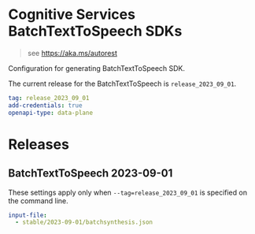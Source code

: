 # Cognitive Services BatchTextToSpeech SDKs

> see https://aka.ms/autorest

Configuration for generating BatchTextToSpeech SDK.

The current release for the BatchTextToSpeech is `release_2023_09_01`.

``` yaml
tag: release_2023_09_01
add-credentials: true
openapi-type: data-plane
```

# Releases

## BatchTextToSpeech 2023-09-01

These settings apply only when `--tag=release_2023_09_01` is specified on the command line.

```yaml $(tag) == 'release_2023_09_01'
input-file:
  - stable/2023-09-01/batchsynthesis.json
```